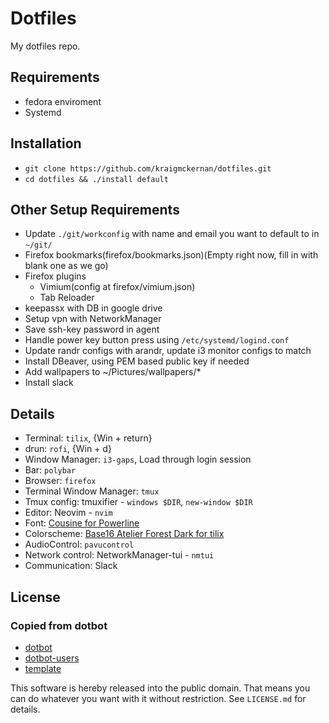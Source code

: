 Dotfiles
========

My dotfiles repo.

Requirements
------------

* fedora enviroment
* Systemd

Installation
------------

* `git clone https://github.com/kraigmckernan/dotfiles.git`
* `cd dotfiles && ./install default`

Other Setup Requirements
------------------------

* Update `./git/workconfig` with name and email you want to default to in `~/git/`
* Firefox bookmarks(firefox/bookmarks.json)(Empty right now, fill in with blank one as we go)
* Firefox plugins
  * Vimium(config at firefox/vimium.json)
  * Tab Reloader
* keepassx with DB in google drive
* Setup vpn with NetworkManager
* Save ssh-key password in agent
* Handle power key button press using `/etc/systemd/logind.conf`
* Update randr configs with arandr, update i3 monitor configs to match
* Install DBeaver, using PEM based public key if needed
* Add wallpapers to ~/Pictures/wallpapers/\*
* Install slack

Details
-------

* Terminal: `tilix`, {Win + return}
* drun: `rofi`, {Win + d}
* Window Manager: `i3-gaps`, Load through login session
* Bar: `polybar`
* Browser: `firefox`
* Terminal Window Manager: `tmux`
* Tmux config: tmuxifier - `windows $DIR`, `new-window $DIR`
* Editor: Neovim - `nvim`
* Font: [Cousine for Powerline](https://github.com/powerline/fonts/tree/master/Cousine)
* Colorscheme: [Base16 Atelier Forest Dark for tilix](https://github.com/karlding/base16-tilix)
* AudioControl: `pavucontrol`
* Network control: NetworkManager-tui - `nmtui`
* Communication: Slack


License
-------

### Copied from dotbot

* [dotbot](https://github.com/anishathalye/dotbot)
* [dotbot-users](https://github.com/anishathalye/dotbot/wiki/Users)
* [template](https://github.com/anishathalye/dotfiles_template)

This software is hereby released into the public domain. That means you can do
whatever you want with it without restriction. See `LICENSE.md` for details.
